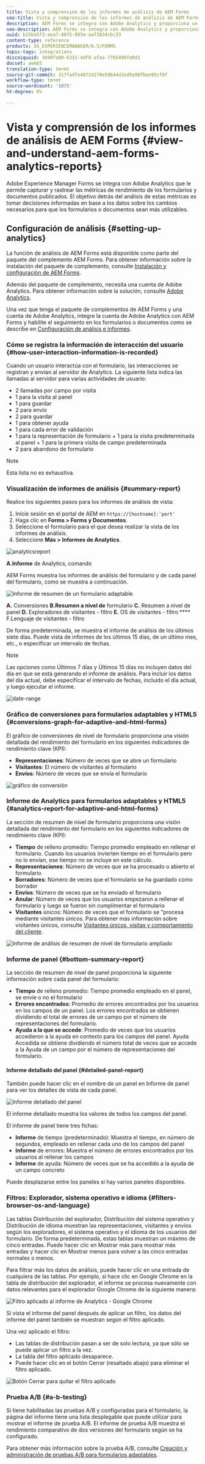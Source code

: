 ```yaml
---
title: Vista y comprensión de los informes de análisis de AEM Forms
seo-title: Vista y comprensión de los informes de análisis de AEM Forms
description: AEM Forms se integra con Adobe Analytics y proporciona un resumen y análisis detallados de los formularios adaptables publicados.
seo-description: AEM Forms se integra con Adobe Analytics y proporciona un resumen y análisis detallados de los formularios adaptables publicados.
uuid: b15ba5f3-aea7-40f5-893e-aaf3834cbc33
content-type: reference
products: SG_EXPERIENCEMANAGER/6.5/FORMS
topic-tags: integrations
discoiquuid: 3690fa80-6332-4df8-afea-77b5490fe0d1
docset: aem65
translation-type: tm+mt
source-git-commit: 317fadfe48724270e59644d2ed9a90fbee95cf9f
workflow-type: tm+mt
source-wordcount: '1075'
ht-degree: 0%

---
```



# Vista y comprensión de los informes de análisis de AEM Forms {#view-and-understand-aem-forms-analytics-reports}

Adobe Experience Manager Forms se integra con Adobe Analytics que le permite capturar y rastrear las métricas de rendimiento de los formularios y documentos publicados. El objetivo detrás del análisis de estas métricas es tomar decisiones informadas en base a los datos sobre los cambios necesarios para que los formularios o documentos sean más utilizables.

## Configuración de análisis {#setting-up-analytics}

La función de análisis de AEM Forms está disponible como parte del paquete del complemento AEM Forms. Para obtener información sobre la instalación del paquete de complemento, consulte [Instalación y configuración de AEM Forms](../../forms/using/installing-configuring-aem-forms-osgi.md).

Además del paquete de complemento, necesita una cuenta de Adobe Analytics. Para obtener información sobre la solución, consulte [Adobe Analytics](https://www.adobe.com/solutions/digital-analytics.html).

Una vez que tenga el paquete de complementos de AEM Forms y una cuenta de Adobe Analytics, integre la cuenta de Adobe Analytics con AEM Forms y habilite el seguimiento en los formularios o documentos como se describe en [Configuración de análisis e informes](../../forms/using/configure-analytics-forms-documents.md).

### Cómo se registra la información de interacción del usuario {#how-user-interaction-information-is-recorded}

Cuando un usuario interactúa con el formulario, las interacciones se registran y envían al servidor de Analytics. La siguiente lista indica las llamadas al servidor para varias actividades de usuario:

* 2 llamadas por campo por visita
* 1 para la visita al panel
* 1 para guardar
* 2 para envío
* 2 para guardar
* 1 para obtener ayuda
* 1 para cada error de validación
* 1 para la representación de formulario + 1 para la visita predeterminada al panel + 1 para la primera visita de campo predeterminada
* 2 para abandono de formulario

>[!NOTE]
>
>Esta lista no es exhaustiva.

### Visualización de informes de análisis {#summary-report}

Realice los siguientes pasos para los informes de análisis de vista:

1. Inicie sesión en el portal de AEM en `https://[hostname]:'port'`
1. Haga clic en **Forms > Forms y Documentos**.
1. Seleccione el formulario para el que desea realizar la vista de los informes de análisis.
1. Seleccione **Más > Informes de Analytics**.

![analyticsreport](assets/analyticsreport.png)

**A.Informe** de Analytics, comando

AEM Forms muestra los informes de análisis del formulario y de cada panel del formulario, como se muestra a continuación.

![Informe de resumen de un formulario adaptable](assets/analyticsdashboard_callout.png)

**A.** Conversiones  **B.Resumen a nivel de** formulario  **C.** Resumen a nivel de panel  **D.** Exploradores de visitantes - filtro  **E.** OS de visitantes - filtro  **** F.Lenguaje de visitantes - filtro

De forma predeterminada, se muestra el informe de análisis de los últimos siete días. Puede vista de informes de los últimos 15 días, de un último mes, etc., o especificar un intervalo de fechas.

>[!NOTE]
>
>Las opciones como Últimos 7 días y Últimos 15 días no incluyen datos del día en que se está generando el informe de análisis. Para incluir los datos del día actual, debe especificar el intervalo de fechas, incluido el día actual, y luego ejecutar el informe.

![date-range](assets/date-range.png)

### Gráfico de conversiones para formularios adaptables y HTML5 {#conversions-graph-for-adaptive-and-html-forms}

El gráfico de conversiones de nivel de formulario proporciona una visión detallada del rendimiento del formulario en los siguientes indicadores de rendimiento clave (KPI):

* **Representaciones**: Número de veces que se abre un formulario
* **Visitantes**: El número de visitantes al formulario
* **Envíos**: Número de veces que se envía el formulario

![gráfico de conversión](assets/conversion-graph.png)

### Informe de Analytics para formularios adaptables y HTML5 {#analytics-report-for-adaptive-and-html-forms}

La sección de resumen de nivel de formulario proporciona una visión detallada del rendimiento del formulario en los siguientes indicadores de rendimiento clave (KPI):

* **Tiempo** de relleno promedio: Tiempo promedio empleado en rellenar el formulario. Cuando los usuarios invierten tiempo en el formulario pero no lo envían, ese tiempo no se incluye en este cálculo.
* **Representaciones**: Número de veces que se ha procesado o abierto el formulario
* **Borradores**: Número de veces que el formulario se ha guardado como borrador
* **Envíos**: Número de veces que se ha enviado el formulario
* **Anular**: Número de veces que los usuarios empezaron a rellenar el formulario y luego se fueron sin cumplimentar el formulario
* **Visitantes** únicos: Número de veces que el formulario se &quot;procesa mediante visitantes únicos. Para obtener más información sobre visitantes únicos, consulte [Visitantes únicos, visitas y comportamiento del cliente](https://helpx.adobe.com/analytics/kb/unique-visitors-visitor-behavior.html).

![Informe de análisis de resumen de nivel de formulario ampliado](assets/analytics-report.png)

### Informe de panel {#bottom-summary-report}

La sección de resumen de nivel de panel proporciona la siguiente información sobre cada panel del formulario:

* **Tiempo** de relleno promedio: Tiempo promedio empleado en el panel, se envíe o no el formulario
* **Errores encontrados**: Promedio de errores encontrados por los usuarios en los campos de un panel. Los errores encontrados se obtienen dividiendo el total de errores de un campo por el número de representaciones del formulario.
* **Ayuda a la que se accede**: Promedio de veces que los usuarios accedieron a la ayuda en contexto para los campos del panel. Ayuda Accedida se obtiene dividiendo el número total de veces que se accede a la Ayuda de un campo por el número de representaciones del formulario.

#### Informe detallado del panel {#detailed-panel-report}

También puede hacer clic en el nombre de un panel en Informe de panel para ver los detalles de vista de cada panel.

![Informe detallado del panel](assets/panel-report-detailed.png)

El informe detallado muestra los valores de todos los campos del panel.

El informe de panel tiene tres fichas:

* **Informe** de tiempo (predeterminado): Muestra el tiempo, en número de segundos, empleado en rellenar cada uno de los campos del panel
* **Informe** de errores: Muestra el número de errores encontrados por los usuarios al rellenar los campos
* **Informe** de ayuda: Número de veces que se ha accedido a la ayuda de un campo concreto

Puede desplazarse entre los paneles si hay varios paneles disponibles.

### Filtros: Explorador, sistema operativo e idioma {#filters-browser-os-and-language}

Las tablas Distribución del explorador, Distribución del sistema operativo y Distribución de idioma muestran las representaciones, visitantes y envíos según los exploradores, el sistema operativo y el idioma de los usuarios del formulario. De forma predeterminada, estas tablas muestran un máximo de cinco entradas. Puede hacer clic en Mostrar más para mostrar más entradas y hacer clic en Mostrar menos para volver a las cinco entradas normales o menos.

Para filtrar más los datos de análisis, puede hacer clic en una entrada de cualquiera de las tablas. Por ejemplo, si hace clic en Google Chrome en la tabla de distribución del explorador, el informe se procesa nuevamente con datos relevantes para el explorador Google Chrome de la siguiente manera:

![Filtro aplicado al informe de Analytics - Google Chrome  ](assets/filter-1.png)

Si vista el informe del panel después de aplicar un filtro, los datos del informe del panel también se muestran según el filtro aplicado.

Una vez aplicado el filtro:

* Las tablas de distribución pasan a ser de solo lectura, ya que sólo se puede aplicar un filtro a la vez.
* La tabla del filtro aplicado desaparece.
* Puede hacer clic en el botón Cerrar (resaltado abajo) para eliminar el filtro aplicado.

![Botón Cerrar para quitar el filtro aplicado](assets/close-filter.png)

### Prueba A/B {#a-b-testing}

Si tiene habilitadas las pruebas A/B y configuradas para el formulario, la página del informe tiene una lista desplegable que puede utilizar para mostrar el informe de prueba A/B. El informe de prueba A/B muestra el rendimiento comparativo de dos versiones del formulario según se ha configurado.

Para obtener más información sobre la prueba A/B, consulte [Creación y administración de pruebas A/B para formularios adaptables](../../forms/using/ab-testing-adaptive-forms.md).
